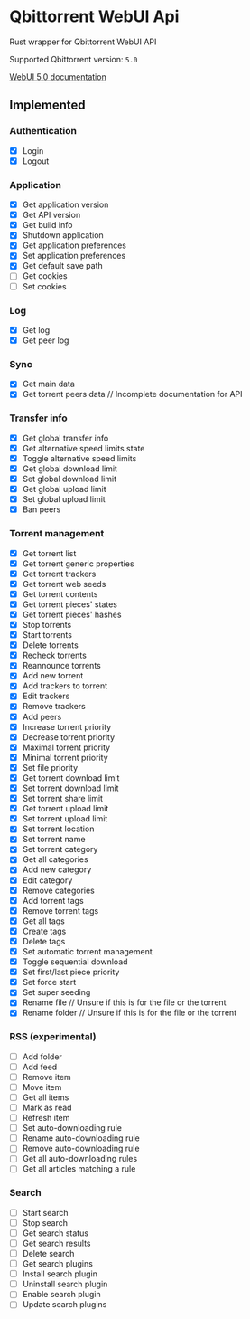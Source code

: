 # Qbittorrent WebUI Api

Rust wrapper for Qbittorrent WebUI API

Supported Qbittorrent version: `5.0`

[WebUI 5.0 documentation](<https://github.com/qbittorrent/qBittorrent/wiki/WebUI-API-(qBittorrent-5.0)>)

## Implemented

### Authentication

- [x] Login
- [x] Logout

### Application

- [x] Get application version
- [x] Get API version
- [x] Get build info
- [x] Shutdown application
- [x] Get application preferences
- [x] Set application preferences
- [x] Get default save path
- [ ] Get cookies
- [ ] Set cookies

### Log

- [x] Get log
- [x] Get peer log

### Sync

- [x] Get main data
- [x] Get torrent peers data // Incomplete documentation for API

### Transfer info

- [x] Get global transfer info
- [x] Get alternative speed limits state
- [x] Toggle alternative speed limits
- [x] Get global download limit
- [x] Set global download limit
- [x] Get global upload limit
- [x] Set global upload limit
- [x] Ban peers

### Torrent management

- [x] Get torrent list
- [x] Get torrent generic properties
- [x] Get torrent trackers
- [x] Get torrent web seeds
- [x] Get torrent contents
- [x] Get torrent pieces' states
- [x] Get torrent pieces' hashes
- [x] Stop torrents
- [x] Start torrents
- [x] Delete torrents
- [x] Recheck torrents
- [x] Reannounce torrents
- [x] Add new torrent
- [x] Add trackers to torrent
- [x] Edit trackers
- [x] Remove trackers
- [x] Add peers
- [x] Increase torrent priority
- [x] Decrease torrent priority
- [x] Maximal torrent priority
- [x] Minimal torrent priority
- [x] Set file priority
- [x] Get torrent download limit
- [x] Set torrent download limit
- [x] Set torrent share limit
- [x] Get torrent upload limit
- [x] Set torrent upload limit
- [x] Set torrent location
- [x] Set torrent name
- [x] Set torrent category
- [x] Get all categories
- [x] Add new category
- [x] Edit category
- [x] Remove categories
- [x] Add torrent tags
- [x] Remove torrent tags
- [x] Get all tags
- [x] Create tags
- [x] Delete tags
- [x] Set automatic torrent management
- [x] Toggle sequential download
- [x] Set first/last piece priority
- [x] Set force start
- [x] Set super seeding
- [x] Rename file   // Unsure if this is for the file or the torrent
- [x] Rename folder // Unsure if this is for the file or the torrent

### RSS (experimental)

- [ ] Add folder
- [ ] Add feed
- [ ] Remove item
- [ ] Move item
- [ ] Get all items
- [ ] Mark as read
- [ ] Refresh item
- [ ] Set auto-downloading rule
- [ ] Rename auto-downloading rule
- [ ] Remove auto-downloading rule
- [ ] Get all auto-downloading rules
- [ ] Get all articles matching a rule

### Search

- [ ] Start search
- [ ] Stop search
- [ ] Get search status
- [ ] Get search results
- [ ] Delete search
- [ ] Get search plugins
- [ ] Install search plugin
- [ ] Uninstall search plugin
- [ ] Enable search plugin
- [ ] Update search plugins
